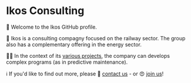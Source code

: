 # Ikos Consulting

👋 Welcome to the Ikos GitHub profile.

🚄 Ikos is a consulting compagny focused on the railway sector. The group also has a complementary offering in the energy sector.

🧑‍💻 In the context of its [various projects](https://www.ikosconsulting.com/nos-practices), the company can develops complex programs (as in predictive maintenance).

ℹ️ If you'd like to find out more, please 📧 [contact us](mailto:contact@ikosconsulting.com) - or 😍 [join us](https://www.ikosconsulting.com/nos-offres)!
